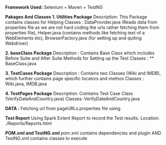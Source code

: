 **Framework Used:**
Selenium + Maven + TestNG

**Pakages And Classes**
**1. Utilities Package**
Description: This Package contains classes for Helping
Classes : DataProvider.java (Reads data from properties file as we are not hard coding the urls rather fetching them from properties file),
Helper.java (contains methods like fetching text of a WebElements etc),
BrowserFactory.java (for setting up and quiting Webdriver)

**2. baseClass Package**
Description : Contains Base Class which includes Before Suite and After Suite Methods for Setting up the
Test
Classes : ** BaseClass.java

**3. TestCases Package**
Description : Contains two Classes (Wiki and IMDB), which further contains page specific locators and methos
Classes :  Wiki.java, IMDB.java

**4. TestPages Package**
Description: Cointains Test Case Class (VerifyDateAndCountry.java)
Classes: VerifyDateAndCountry.java

**DATA :**
Fetching url from pageURLs.properties file using

**Test Report**
Using Spark Extent Report to record the Test results. Location: ./Reports/Reports.html

**POM.xml and TestNG.xml**
pom.xml contains dependencies and plugin AND TestNG.xml contains classes to execute


